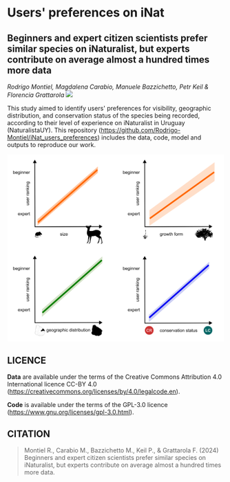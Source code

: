 # Users' preferences on iNat

## Beginners and expert citizen scientists prefer similar species on iNaturalist, but experts contribute on average almost a hundred times more data

*Rodrigo Montiel, Magdalena Carabio, Manuele Bazzichetto, Petr Keil & Florencia Grattarola <a dir="ltr" href="http://orcid.org/0000-0001-8282-5732" target="_blank"><img class="is-rounded" src="https://upload.wikimedia.org/wikipedia/commons/0/06/ORCID_iD.svg" width="15"></a>*

This study aimed to identify users' preferences for visibility, geographic distribution, and conservation status of the species being recorded, according to their level of experience on iNaturalist in Uruguay (NaturalistaUY). This repository (<https://github.com/Rodrigo-Montiel/iNat_users_preferences>) includes the data, code, model and outputs to reproduce our work. 
 
 
 ![](/figs/figure1.png)
 
 ## LICENCE

**Data** are available under the terms of the Creative Commons Attribution 4.0 International licence CC-BY 4.0 (https://creativecommons.org/licenses/by/4.0/legalcode.en).   

**Code** is available under the terms of the GPL-3.0 licence (https://www.gnu.org/licenses/gpl-3.0.html). 

## CITATION

> Montiel R., Carabio M., Bazzichetto M., Keil P., & Grattarola F. (2024) Beginners and expert citizen scientists prefer similar species on iNaturalist, but experts contribute on average almost a hundred times more data.
